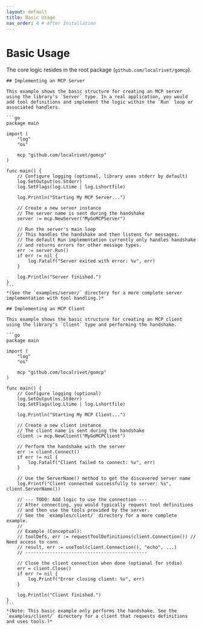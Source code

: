 ```yaml
---
layout: default
title: Basic Usage
nav_order: 4 # After Installation
---
```


# Basic Usage

The core logic resides in the root package (`github.com/localrivet/gomcp`).

    ## Implementing an MCP Server

    This example shows the basic structure for creating an MCP server using the library's `Server` type. In a real application, you would add tool definitions and implement the logic within the `Run` loop or associated handlers.

    ```go
    package main

    import (
    	"log"
    	"os"

    	mcp "github.com/localrivet/gomcp"
    )

    func main() {
    	// Configure logging (optional, library uses stderr by default)
    	log.SetOutput(os.Stderr)
    	log.SetFlags(log.Ltime | log.Lshortfile)

    	log.Println("Starting My MCP Server...")

    	// Create a new server instance
    	// The server name is sent during the handshake
    	server := mcp.NewServer("MyGoMCPServer")

    	// Run the server's main loop
    	// This handles the handshake and then listens for messages.
    	// The default Run implementation currently only handles handshake
    	// and returns errors for other message types.
    	err := server.Run()
    	if err != nil {
    		log.Fatalf("Server exited with error: %v", err)
    	}

    	log.Println("Server finished.")
    }
    ```
    *(See the `examples/server/` directory for a more complete server implementation with tool handling.)*

    ## Implementing an MCP Client

    This example shows the basic structure for creating an MCP client using the library's `Client` type and performing the handshake.

    ```go
    package main

    import (
    	"log"
    	"os"

    	mcp "github.com/localrivet/gomcp"
    )

    func main() {
    	// Configure logging (optional)
    	log.SetOutput(os.Stderr)
    	log.SetFlags(log.Ltime | log.Lshortfile)

    	log.Println("Starting My MCP Client...")

    	// Create a new client instance
    	// The client name is sent during the handshake
    	client := mcp.NewClient("MyGoMCPClient")

    	// Perform the handshake with the server
    	err := client.Connect()
    	if err != nil {
    		log.Fatalf("Client failed to connect: %v", err)
    	}

    	// Use the ServerName() method to get the discovered server name
    	log.Printf("Client connected successfully to server: %s", client.ServerName())

    	// --- TODO: Add logic to use the connection ---
    	// After connecting, you would typically request tool definitions
    	// and then use the tools provided by the server.
    	// See the `examples/client/` directory for a more complete example.
    	//
    	// Example (Conceptual):
    	// toolDefs, err := requestToolDefinitions(client.Connection()) // Need access to conn
    	// result, err := useTool(client.Connection(), "echo", ...)
    	// ---------------------------------------------

    	// Close the client connection when done (optional for stdio)
    	err = client.Close()
    	if err != nil {
    		log.Printf("Error closing client: %v", err)
    	}

    	log.Println("Client finished.")
    }
    ```
    *(Note: This basic example only performs the handshake. See the `examples/client/` directory for a client that requests definitions and uses tools.)*
